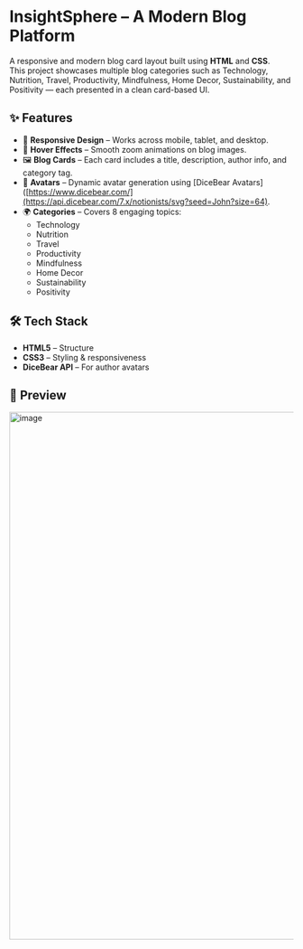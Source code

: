 # InsightSphere – A Modern Blog Platform

A responsive and modern blog card layout built using **HTML** and **CSS**.  
This project showcases multiple blog categories such as Technology, Nutrition, Travel, Productivity, Mindfulness, Home Decor, Sustainability, and Positivity — each presented in a clean card-based UI.

## ✨ Features
- 📱 **Responsive Design** – Works across mobile, tablet, and desktop.  
- 🎨 **Hover Effects** – Smooth zoom animations on blog images.  
- 🖼️ **Blog Cards** – Each card includes a title, description, author info, and category tag.  
- 👤 **Avatars** – Dynamic avatar generation using [DiceBear Avatars]([https://www.dicebear.com/](https://api.dicebear.com/7.x/notionists/svg?seed=John?size=64).  
- 🌍 **Categories** – Covers 8 engaging topics:  
  - Technology  
  - Nutrition  
  - Travel  
  - Productivity  
  - Mindfulness  
  - Home Decor  
  - Sustainability  
  - Positivity  

## 🛠️ Tech Stack
- **HTML5** – Structure  
- **CSS3** – Styling & responsiveness  
- **DiceBear API** – For author avatars  

## 📸 Preview
<img width="1522" height="934" alt="image" src="https://github.com/user-attachments/assets/e9b3ed01-7f80-477c-9612-715c3908c8ca" />
